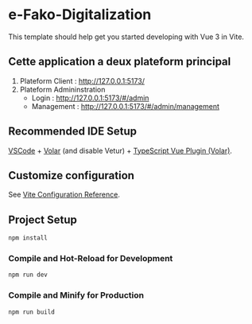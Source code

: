 # e-Fako-Digitalization

This template should help get you started developing with Vue 3 in Vite.

## Cette application a deux plateform principal
1) Plateform Client : http://127.0.0.1:5173/
2) Plateform Admininstration
      - Login : http://127.0.0.1:5173/#/admin
      - Management : http://127.0.0.1:5173/#/admin/management

## Recommended IDE Setup

[VSCode](https://code.visualstudio.com/) + [Volar](https://marketplace.visualstudio.com/items?itemName=Vue.volar) (and disable Vetur) + [TypeScript Vue Plugin (Volar)](https://marketplace.visualstudio.com/items?itemName=Vue.vscode-typescript-vue-plugin).

## Customize configuration

See [Vite Configuration Reference](https://vitejs.dev/config/).

## Project Setup

```sh
npm install
```

### Compile and Hot-Reload for Development

```sh
npm run dev
```

### Compile and Minify for Production

```sh
npm run build
```
